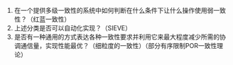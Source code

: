 1. 在一个提供多级一致性的系统中如何判断在什么条件下让什么操作使用弱一致性？（红蓝一致性）
2. 上述分类是否可以自动化实现？（SIEVE）
3. 是否有一种通用的方式表达各种一致性要求并利用它来最大程度减少所需的协调通信量，实现性能最优？（细粒度的一致性）（部分有序限制POR一致性理论）
